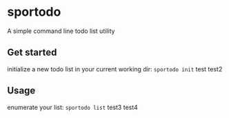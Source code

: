 # sportodo
A simple command line todo list utility

## Get started
initialize a new todo list in your current working dir:
```sportodo init```
test
test2

## Usage
enumerate your list:
```sportodo list```
test3
test4